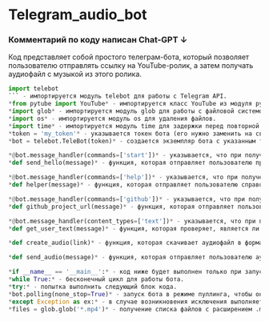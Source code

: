 # Telegram_audio_bot
### Комментарий по коду написан Chat-GPT ↓

Код представляет собой простого телеграм-бота, который позволяет пользователю отправлять ссылку на YouTube-ролик, а затем получать аудиофайл с музыкой из этого ролика.

```Python
import telebot
``` - импортируется модуль telebot для работы с Telegram API.
*from pytube import YouTube* - импортируется класс YouTube из модуля pytube для скачивания видео и аудио с YouTube.
*import glob* - импортируется модуль glob для работы с файловой системой.
*import os* - импортируется модуль os для удаления файлов.
*import time* - импортируется модуль time для задержки перед повторной попыткой запуска бота.
*token = 'my_token'* - указывается токен бота (его нужно заменить на свой).
*bot = telebot.TeleBot(token)* - создается экземпляр бота с указанным токеном.

*@bot.message_handler(commands=['start'])* - указывается, что при получении команды *"/start"* будет вызываться функция *send_hello*, которая приветствует пользователя.
*def send_hello(message)* - функция, которая отправляет пользователю приветственное сообщение.

*@bot.message_handler(commands=['help'])* - указывается, что при получении команды "/help" будет вызываться функция helper, которая отправляет информацию о возможностях бота.
*def helper(message)* - функция, которая отправляет пользователю справочное сообщение.

*@bot.message_handler(commands=['github'])* - указывается, что при получении команды "/github" будет вызываться функция github_project_url, которая отправляет пользователю ссылку на GitHub проекта.
*def github_project_url(message)* - функция, которая отправляет пользователю ссылку на проект в GitHub.

*@bot.message_handler(content_types=['text'])* - указывается, что при получении любого текстового сообщения будет вызываться функция get_user_text, которая проверяет, является ли текст ссылкой на YouTube-ролик, и если да, то вызывает функцию send_audio для отправки пользователю аудиофайла.
*def get_user_text(message)* - функция, которая проверяет, является ли полученное сообщение ссылкой на YouTube-ролик, и если да, то вызывает функцию send_audio для отправки пользователю аудиофайла.

*def create_audio(link)* - функция, которая скачивает аудиофайл в формате mp4 с YouTube по указанной ссылке и сохраняет его в каталоге 'FOR_MUSIC'. Возвращает путь к сохраненному файлу.

*def send_audio(message)* - функция, которая отправляет пользователю аудиофайл с музыкой из YouTube-ролика. Если ссылка некорректна, отправляет соответствующее сообщение об ошибке.

*if __name__ == '__main__':* - код ниже будет выполнен только при запуске файла непосредственно (не при импорте).
*while True:* - бесконечный цикл для работы бота.
*try:* - попытка выполнить следующий блок кода.
*bot.polling(none_stop=True)* - запуск бота в режиме пуллинга, чтобы он мог получать и обрабатывать новые сообщения.
*except Exception as ex:* - в случае возникновения исключения выполняется следующий блок кода.
*files = glob.glob('*.mp4')* - получение списка файлов с расширением .mp4 в указанной директории и их последующее удаление
